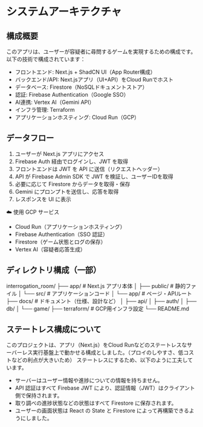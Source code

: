 # システムアーキテクチャ

## 構成概要
このアプリは、ユーザーが容疑者に尋問するゲームを実現するための構成です。
以下の技術で構成されています：
- フロントエンド: Next.js + ShadCN UI（App Router構成）
- バックエンド/API: Next.jsアプリ（UI+API）をCloud Runでホスト
- データベース: Firestore（NoSQLドキュメントストア）
- 認証: Firebase Authentication（Google SSO）
- AI連携: Vertex AI（Gemini API）
- インフラ管理: Terraform
- アプリケーションホスティング: Cloud Run（GCP）

## データフロー
1. ユーザーが Next.js アプリにアクセス
2. Firebase Auth 経由でログインし、JWT を取得
3. フロントエンドは JWT を API に送信（リクエストヘッダー）
4. API が Firebase Admin SDK で JWT を検証し、ユーザーIDを取得
5. 必要に応じて Firestore からデータを取得・保存
6. Gemini にプロンプトを送信し、応答を取得
7. レスポンスを UI に表示

☁️ 使用 GCP サービス
- Cloud Run（アプリケーションホスティング）
- Firebase Authentication（SSO 認証）
- Firestore（ゲーム状態とログの保存）
- Vertex AI（容疑者応答生成）

## ディレクトリ構成（一部）

interrogation_room/
├── app/                # Next.js アプリ本体
│   ├── public/         # 静的ファイル
│   └── src/            # アプリケーションコード
│       └── app/        # ページ・APIルート
├── docs/               # ドキュメント（仕様、設計など）
│   ├── api/
│   ├── auth/
│   ├── db/
│   └── game/
├── terraform/          # GCP用インフラ設定
└── README.md

## ステートレス構成について
このプロジェクトは、アプリ（Next.js）をCloud Runなどのステートレスなサーバーレス実行基盤上で動かせる構成としました。（プロイのしやすさ、低コストなどの利点が大きいため）
ステートレスにするため、以下のように工夫しています。
- サーバーはユーザー情報や進捗についての情報を持ちません。
- API 認証はすべて Firebase JWT により、認証情報（JWT）はクライアント側で保持されます。
- 取り調べの進捗状態などの状態はすべて Firestore に保存されます。
- ユーザーの画面状態は React の State と Firestore によって再構築できるようにしました。